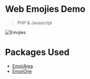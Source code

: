# Web Emojies Demo

> PHP & Javascript

![Emojies](https://github.com/jagroop/php-emoji-demo/blob/master/screenshot.png)

# Packages Used

- [EmojiArea](https://github.com/mervick/emojionearea)
- [EmojiOne](https://github.com/emojione/emojione)
